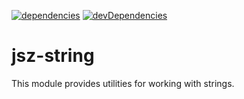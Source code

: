 [![dependencies][dependencies-img]][dependencies-url]
[![devDependencies][devDependencies-img]][devDependencies-url]

# jsz-string

This module provides utilities for working with strings.


[dependencies-img]: https://david-dm.org/vivai/jsz-string.svg
[dependencies-url]: https://david-dm.org/vivai/jsz-string
[devDependencies-img]: https://david-dm.org/vivai/jsz-string/dev-status.svg
[devDependencies-url]: https://david-dm.org/vivai/jsz-string#info=devDependencies

